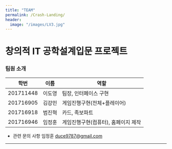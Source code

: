 ```yaml
---
title: "TEAM"
permalink: /Crash-Landing/
header:
  image: "/images/LV3.jpg"
---
```





# 창의적 IT 공학설계입문 프로젝트


### 팀원 소개


학번 | 이름 | 역할 
---- | ---- | ---- 
 201711448 | 이도영 | 팀장, 인터페이스 구현
 201716905 | 김강민 | 게임진행구현(전체+플레이어)
 201716918 | 범진혁 | 카드, 족보파트|
 201716946 | 임정훈 | 게임진행구현(컴퓨터), 홈페이지 제작



- 관련 문의 사항 임정훈 <duce9787@gmail.com>
------------------------------------


